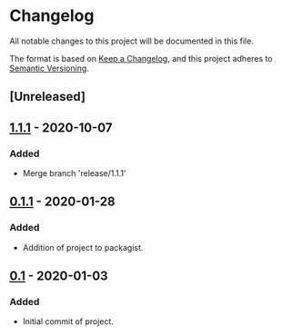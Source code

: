 # Changelog
All notable changes to this project will be documented in this file.

The format is based on [Keep a Changelog](https://keepachangelog.com/en/1.0.0/),
and this project adheres to [Semantic Versioning](https://semver.org/spec/v2.0.0.html).

## [Unreleased]

## [1.1.1] - 2020-10-07
### Added
- Merge branch 'release/1.1.1'

## [0.1.1] - 2020-01-28
### Added
- Addition of project to packagist.

## [0.1] - 2020-01-03
### Added
- Initial commit of project.


[1.1.1]: https://github.com/iods/magento2-core/releases/tag/1.1.1
[0.1.1]: https://github.com/iods/magento2-core/releases/tag/0.1.1
[0.1]: https://github.com/iods/magento2-core/releases/tag/0.1